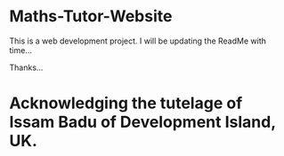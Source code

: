# Maths-Tutor-Website
This is a web development project.
I will be updating the ReadMe with time...

Thanks...


# Acknowledging the tutelage of Issam Badu of Development Island, UK.
